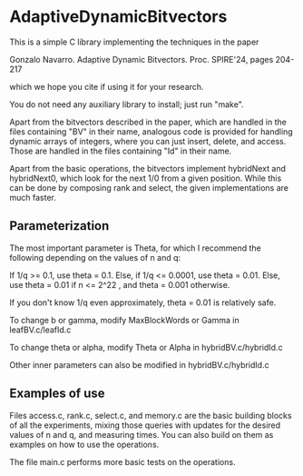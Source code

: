 # AdaptiveDynamicBitvectors

This is a simple C library implementing the techniques in the paper

Gonzalo Navarro.
Adaptive Dynamic Bitvectors.
Proc. SPIRE'24, pages 204-217

which we hope you cite if using it for your research.

You do not need any auxiliary library to install; just run "make".

Apart from the bitvectors described in the paper, which are handled in the
files containing "BV" in their name, analogous code is provided for handling
dynamic arrays of integers, where you can just insert, delete, and access.
Those are handled in the files containing "Id" in their name.

Apart from the basic operations, the bitvectors implement hybridNext and
hybridNext0, which look for the next 1/0 from a given position. While this
can be done by composing rank and select, the given implementations are much
faster.

Parameterization
----------------

The most important parameter is Theta, for which I recommend the following
depending on the values of n and q:

If 1/q >= 0.1, use theta = 0.1.
Else, if 1/q <= 0.0001, use theta = 0.01.
Else, use theta = 0.01 if n <= 2^22 , and theta = 0.001 otherwise.

If you don't know 1/q even approximately, theta = 0.01 is relatively safe.

To change b or gamma, modify MaxBlockWords or Gamma in leafBV.c/leafId.c

To change theta or alpha, modify Theta or Alpha in hybridBV.c/hybridId.c

Other inner parameters can also be modified in hybridBV.c/hybridId.c


Examples of use
---------------

Files access.c, rank.c, select.c, and memory.c are the basic building blocks
of all the experiments, mixing those queries with updates for the desired
values of n and q, and measuring times. You can also build on them as examples
on how to use the operations.

The file main.c performs more basic tests on the operations.
